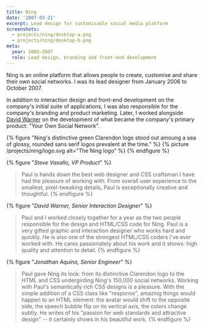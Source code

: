 ```yaml
---
title: Ning
date: '2007-03-21'
excerpt: Lead design for customisable social media platform
screenshots:
  - projects/ning/desktop-a.png
  - projects/ning/desktop-b.png
meta:
  year: 2005–2007
  role: Lead design, branding and front-end development
---
```

Ning is an online platform that allows people to create, customise and share their own social networks. I was its lead designer from January 2006 to October 2007.

In addition to interaction design and front-end development on the company's initial suite of applications, I was also responsible for the company's branding and product marketing. Later, I worked alongside [David Warner][1] on the development of what became the company's primary product: "Your Own Social Network".

{% figure "Ning's distinctive green Clarendon logo stood out amoung a sea of glossy, rounded sans serif logos prevalent at the time." %}
{% picture /projects/ning/logo.svg alt="The Ning logo" %}
{% endfigure %}

{% figure "<cite>Steve Vasallo, VP Product</cite>" %}
> Paul is hands down the best web designer and CSS craftsman I have had the pleasure of working with. From overall user experience to the smallest, pixel-tweaking details, Paul is exceptionally creative and thoughtful.
{% endfigure %}

{% figure "<cite>David Warner, Senior Interaction Designer</cite>" %}
> Paul and I worked closely together for a year as the two people responsible for the design and HTML/CSS code for Ning. Paul is a very gifted graphic and interaction designer who works hard and quickly. He is also one of the strongest HTML/CSS coders I've ever worked with. He cares passionately about his work and it shows: high quality and attention to detail.
{% endfigure %}

{% figure "<cite>Jonathan Aquino, Senior Engineer</cite>" %}
> Paul gave Ning its look: from its distinctive Clarendon logo to the HTML and CSS undergirding Ning's 150,000 social networks. Working with Paul's semantically rich CSS designs is a pleasure. With the simple addition of a CSS class like "response", amazing things would happen to an HTML element: the avatar would shift to the opposite side, the speech bubble flip on its vertical axis, the colors change subtly. He writes of his "passion for web standards and attractive design" -- it certainly shows in his beautiful work.
{% endfigure %}

[1]: http://davidlwarner.com/
